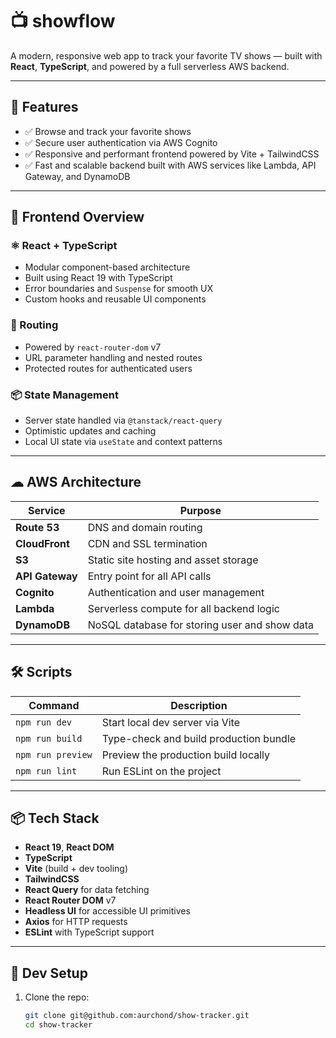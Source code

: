 # 📺 showflow

A modern, responsive web app to track your favorite TV shows — built with **React**, **TypeScript**, and powered by a full serverless AWS backend.

---

## 🚀 Features

- ✅ Browse and track your favorite shows
- ✅ Secure user authentication via AWS Cognito
- ✅ Responsive and performant frontend powered by Vite + TailwindCSS
- ✅ Fast and scalable backend built with AWS services like Lambda, API Gateway, and DynamoDB

---

## 🧱 Frontend Overview

### ⚛ React + TypeScript

- Modular component-based architecture
- Built using React 19 with TypeScript
- Error boundaries and `Suspense` for smooth UX
- Custom hooks and reusable UI components

### 🧭 Routing

- Powered by `react-router-dom` v7
- URL parameter handling and nested routes
- Protected routes for authenticated users

### 📦 State Management

- Server state handled via `@tanstack/react-query`
- Optimistic updates and caching
- Local UI state via `useState` and context patterns

---

## ☁ AWS Architecture

| Service         | Purpose                                       |
| --------------- | --------------------------------------------- |
| **Route 53**    | DNS and domain routing                        |
| **CloudFront**  | CDN and SSL termination                       |
| **S3**          | Static site hosting and asset storage         |
| **API Gateway** | Entry point for all API calls                 |
| **Cognito**     | Authentication and user management            |
| **Lambda**      | Serverless compute for all backend logic      |
| **DynamoDB**    | NoSQL database for storing user and show data |

---

## 🛠 Scripts

| Command           | Description                            |
| ----------------- | -------------------------------------- |
| `npm run dev`     | Start local dev server via Vite        |
| `npm run build`   | Type-check and build production bundle |
| `npm run preview` | Preview the production build locally   |
| `npm run lint`    | Run ESLint on the project              |

---

## 📦 Tech Stack

- **React 19**, **React DOM**
- **TypeScript**
- **Vite** (build + dev tooling)
- **TailwindCSS**
- **React Query** for data fetching
- **React Router DOM** v7
- **Headless UI** for accessible UI primitives
- **Axios** for HTTP requests
- **ESLint** with TypeScript support

---

## 🧪 Dev Setup

1. Clone the repo:
   ```bash
   git clone git@github.com:aurchond/show-tracker.git
   cd show-tracker
   ```

